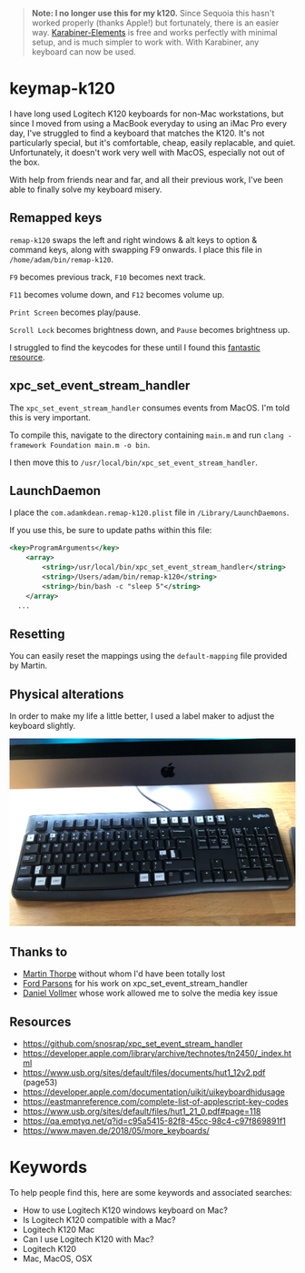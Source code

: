 > **Note: I no longer use this for my k120.** Since Sequoia this hasn't worked properly (thanks Apple!) but fortunately, there is an easier way. [Karabiner-Elements](https://karabiner-elements.pqrs.org/) is free and works perfectly with minimal setup, and is much simpler to work with. With Karabiner, any keyboard can now be used.

# keymap-k120

I have long used Logitech K120 keyboards for non-Mac workstations, but since I moved from using a MacBook everyday to using an iMac Pro every day, I've struggled to find a keyboard that matches the K120. It's not particularly special, but it's comfortable, cheap, easily replacable, and quiet. Unfortunately, it doesn't work very well with MacOS, especially not out of the box.

With help from friends near and far, and all their previous work, I've been able to finally solve my keyboard misery.

## Remapped keys

`remap-k120` swaps the left and right windows & alt keys to option & command keys, along with swapping F9 onwards. I place this file in `/home/adam/bin/remap-k120`.

`F9` becomes previous track, `F10` becomes next track.

 `F11` becomes volume down, and `F12` becomes volume up.

`Print Screen` becomes play/pause.

`Scroll Lock` becomes brightness down, and `Pause` becomes brightness up.

I struggled to find the keycodes for these until I found this [fantastic resource](https://www.maven.de/2018/05/more_keyboards/).

## xpc_set_event_stream_handler

The `xpc_set_event_stream_handler` consumes events from MacOS. I'm told this is very important.

To compile this, navigate to the directory containing `main.m` and run `clang -framework Foundation main.m -o bin`.

I then move this to `/usr/local/bin/xpc_set_event_stream_handler`.

## LaunchDaemon

I place the `com.adamkdean.remap-k120.plist` file in `/Library/LaunchDaemons`.

If you use this, be sure to update paths within this file:

```xml
<key>ProgramArguments</key>
	<array>
		<string>/usr/local/bin/xpc_set_event_stream_handler</string>
		<string>/Users/adam/bin/remap-k120</string>
		<string>/bin/bash -c "sleep 5"</string>
	</array>
  ...
```

## Resetting

You can easily reset the mappings using the `default-mapping` file provided by Martin.

## Physical alterations

In order to make my life a little better, I used a label maker to adjust the keyboard slightly.

![preview](image.jpg)

## Thanks to

- [Martin Thorpe](https://twitter.com/met24fly) without whom I'd have been totally lost
- [Ford Parsons](https://github.com/snosrap) for his work on xpc_set_event_stream_handler
- [Daniel Vollmer](https://www.maven.de/2018/05/more_keyboards/) whose work allowed me to solve the media key issue

## Resources

- https://github.com/snosrap/xpc_set_event_stream_handler
- https://developer.apple.com/library/archive/technotes/tn2450/_index.html
- https://www.usb.org/sites/default/files/documents/hut1_12v2.pdf (page53)
- https://developer.apple.com/documentation/uikit/uikeyboardhidusage
- https://eastmanreference.com/complete-list-of-applescript-key-codes
- https://www.usb.org/sites/default/files/hut1_21_0.pdf#page=118
- https://qa.emptyq.net/q?id=c95a5415-82f8-45cc-98c4-c97f869891f1
- https://www.maven.de/2018/05/more_keyboards/

# Keywords

To help people find this, here are some keywords and associated searches:

- How to use Logitech K120 windows keyboard on Mac?
- Is Logitech K120 compatible with a Mac?
- Logitech K120 Mac
- Can I use Logitech K120 with Mac?
- Logitech K120
- Mac, MacOS, OSX
